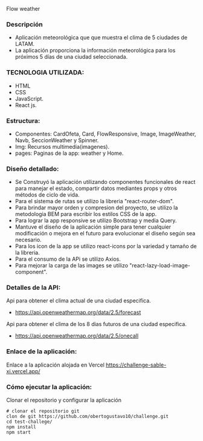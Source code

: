   Flow weather

###  Descripción

- Aplicación meteorológica que que muestra el clima de 5 ciudades de LATAM.
- La aplicación proporciona la información meteorológica para los próximos 5 días de una ciudad seleccionada.

###  TECNOLOGIA UTILIZADA:

- HTML
- CSS
- JavaScript.
- React js.

###  Estructura:

- Componentes: CardOfeta, Card, FlowResponsive, Image, ImageWeather, Navb, SeccionWeather y Spinner.
- Img: Recursos multimedia(imagenes).
- pages: Paginas de la app: weather y Home.

###  Diseño detallado:

- Se Construyó la aplicación utilizando componentes funcionales de react para manejar el estado, compartir datos mediantes props y otros métodos de ciclo de vida.
- Para el sistema de rutas se utilizo la libreria "react-router-dom".
- Para brindar mayor orden y compresion del proyecto, se utilizo la metodologia BEM para escribir los estilos  CSS de la app. 
- Para lograr la app responsive se utilizo Bootstrap y media Query.
- Mantuve el diseño de la aplicación simple para tener cualquier modificación o mejora en el futuro para evolucionar el diseño según sea necesario.
- Para los icon de la app se utilizo react-icons por la variedad y tamaño de la libreria.
- Para el consumo de la APi se utilizo Axios.
- Para mejorar la carga de las images se utilizo "react-lazy-load-image-component".

###  Detalles de la API:
Api para obtener el clima actual de una ciudad especifica.
- https://api.openweathermap.org/data/2.5/forecast

Api para obtener el clima de los 8 dias futuros de una ciudad especifica.
- https://api.openweathermap.org/data/2.5/onecall

###  Enlace de la aplicación:

Enlace a la aplicación alojada en Vercel [ https://challenge-sable-xi.vercel.app/ ](https://challenge-sable-xi.vercel.app/)

###  Cómo ejecutar la aplicación:

Clonar el repositorio y configurar la aplicación

```
# clonar el repositorio git
clon de git https://github.com/obertogustavo10/challenge.git
cd test-challege/
npm install
npm start

```
